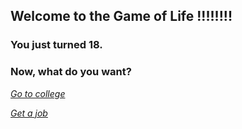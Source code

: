 ## **Welcome to the Game of Life !!!!!!!!**

### **You just turned 18.**

### Now, what do you want?

[_Go to college_](choices/degree.md)

[_Get a job_](choices/mcdonalds.md)